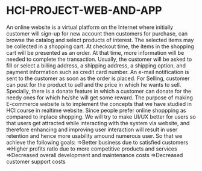 # HCI-PROJECT-WEB-AND-APP
An online website is a virtual platform on the Internet where initially customer will sign-up for new account then customers for purchase, can browse the catalog and select products of interest. The selected items may be collected in a shopping cart. At checkout time, the items in the shopping cart will be presented as an order. At that time, more information will be needed to complete the transaction. Usually, the customer will be asked to fill or select a billing address, a shipping address, a shipping option, and payment information such as credit card number. An e-mail notification is sent to the customer as soon as the order is placed. For Selling, customer can post for the product to sell and the price in which he wants to sell. Specially, there is a donate feature in which a customer can donate for the needy ones for which he/she will get some reward. The purpose of making E-commerce website is to implement the concepts that we have studied in HCI course in realtime website. Since people prefer online shoppping as compared to inplace shopping. We will try to make UI/UX better for users so that users get attracted while interacting with the system via website, and therefore enhancing and improving user  interaction will result in user retention and hence more usability amound numerous user. So that we achieve the following goals: =>Better business due to satisfied customers =>Higher profits ratio due to more competitive products and services  =>Decreased overall development and maintenance costs =>Decreased customer support costs

